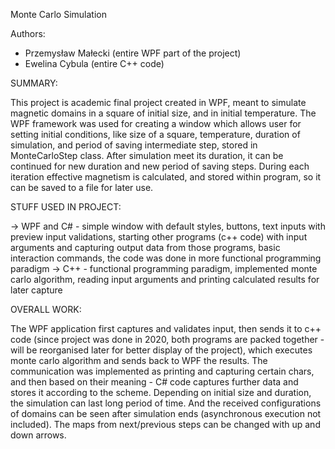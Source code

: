 Monte Carlo Simulation

Authors:

- Przemysław Małecki (entire WPF part of the project)
- Ewelina Cybula (entire C++ code)


SUMMARY:

  This project is academic final project created in WPF, meant to simulate magnetic domains in a square of initial size, and in initial temperature. The WPF framework was used for creating a window which allows user for setting initial conditions, like size of a square, temperature, duration of simulation, and period of saving intermediate step, stored in MonteCarloStep class. After simulation meet its duration, it can be continued for new duration and new period of saving steps. During each iteration effective magnetism is calculated, and stored within program, so it can be saved to a file for later use.

STUFF USED IN PROJECT:

-> WPF and C# - simple window with default styles, buttons, text inputs with preview input validations, starting other programs (c++ code) with input arguments and capturing output data from those programs, basic interaction commands, the code was done in more functional programming paradigm
-> C++ - functional programming paradigm, implemented monte carlo algorithm, reading input arguments and printing calculated results for later capture

OVERALL WORK:

  The WPF application first captures and validates input, then sends it to c++ code (since project was done in 2020, both programs are packed together - will be reorganised later for better display of the project), which executes monte carlo algorithm and sends back to WPF the results. The communication was implemented as printing and capturing certain chars, and then based on their meaning - C# code captures further data and stores it according to the scheme. Depending on initial size and duration, the simulation can last long period of time. And the received configurations of domains can be seen after simulation ends (asynchronous execution not included). The maps from next/previous steps can be changed with up and down arrows.
